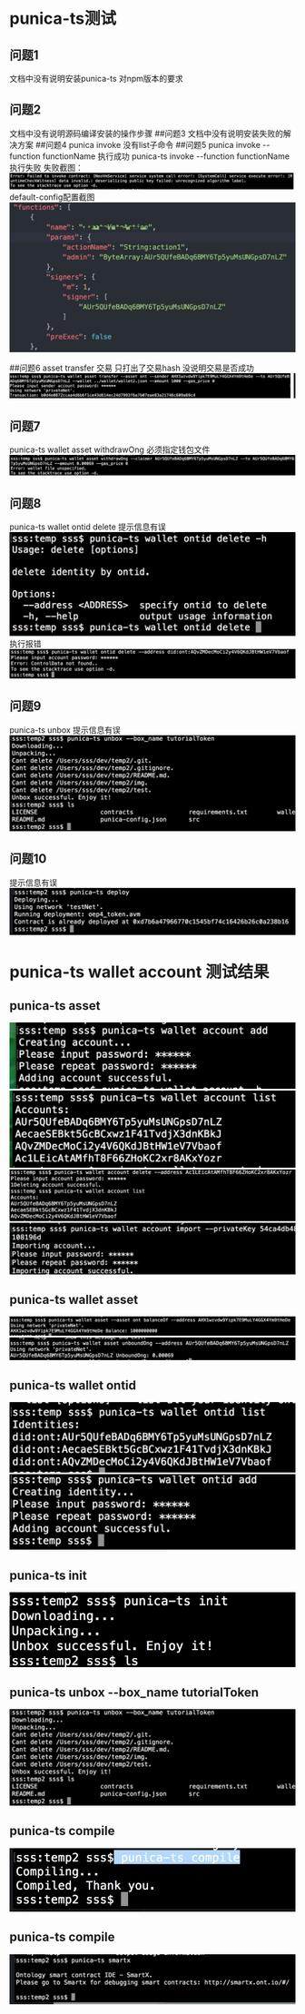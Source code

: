 # punica-ts测试
## 问题1
文档中没有说明安装punica-ts 对npm版本的要求
## 问题2
文档中没有说明源码编译安装的操作步骤
##问题3
文档中没有说明安装失败的解决方案
##问题4
punica invoke 没有list子命令
##问题5
punica invoke --function functionName 执行成功
punica-ts invoke --function functionName 执行失败
失败截图：
![avatar](./pic/question5.jpg)
default-config配置截图
![avatar](./pic/question5a.jpg)

##问题6
asset transfer 交易 只打出了交易hash 没说明交易是否成功
![avatar](./pic/asset_transfer.jpg)

## 问题7
punica-ts wallet asset withdrawOng
必须指定钱包文件
![avatar](./pic/asset_withdrawOng.jpg)

## 问题8
punica-ts wallet ontid delete
提示信息有误
![avatar](./pic/ontid_delete.jpg)
执行报错
![avatar](./pic/ontid_delete2.jpg)

## 问题9
punica-ts unbox
提示信息有误
![avatar](./pic/unbox.jpg)

## 问题10
提示信息有误
![avatar](./pic/deploy.jpg)

# punica-ts wallet account 测试结果

## punica-ts asset
![avatar](./pic/account_add.jpg)
![avatar](./pic/account_list.jpg)
![avatar](./pic/account_delete.jpg)
![avatar](./pic/account_import.jpg)

## punica-ts wallet asset
![avatar](./pic/asset_balanceOf.jpg)
![avatar](./pic/asset_unbound.jpg)

## punica-ts wallet ontid
![avatar](./pic/ontid_list.jpg)
![avatar](./pic/ontid_add.jpg)

## punica-ts init
![avatar](./pic/init.jpg)

## punica-ts unbox --box_name tutorialToken
![avatar](./pic/unbox.jpg)

## punica-ts compile
![avatar](./pic/compile.jpg)
## punica-ts compile
![avatar](./pic/smartx.jpg)
